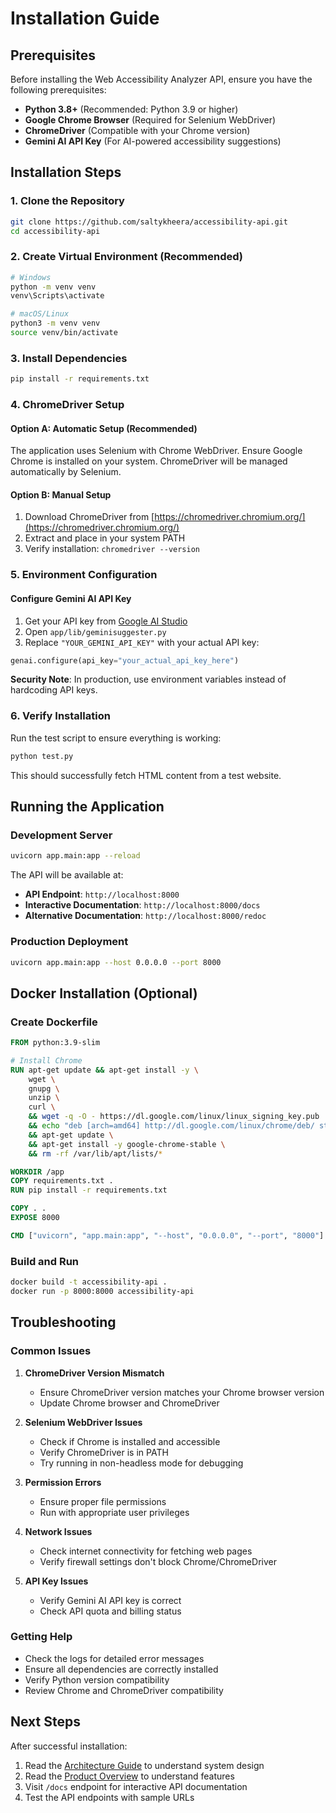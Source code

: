 # Installation Guide

## Prerequisites

Before installing the Web Accessibility Analyzer API, ensure you have the following prerequisites:

- **Python 3.8+** (Recommended: Python 3.9 or higher)
- **Google Chrome Browser** (Required for Selenium WebDriver)
- **ChromeDriver** (Compatible with your Chrome version)
- **Gemini AI API Key** (For AI-powered accessibility suggestions)

## Installation Steps

### 1. Clone the Repository

```bash
git clone https://github.com/saltykheera/accessibility-api.git
cd accessibility-api
```

### 2. Create Virtual Environment (Recommended)

```bash
# Windows
python -m venv venv
venv\Scripts\activate

# macOS/Linux
python3 -m venv venv
source venv/bin/activate
```

### 3. Install Dependencies

```bash
pip install -r requirements.txt
```

### 4. ChromeDriver Setup

#### Option A: Automatic Setup (Recommended)
The application uses Selenium with Chrome WebDriver. Ensure Google Chrome is installed on your system. ChromeDriver will be managed automatically by Selenium.

#### Option B: Manual Setup
1. Download ChromeDriver from [https://chromedriver.chromium.org/](https://chromedriver.chromium.org/)
2. Extract and place in your system PATH
3. Verify installation: `chromedriver --version`

### 5. Environment Configuration

#### Configure Gemini AI API Key

1. Get your API key from [Google AI Studio](https://makersuite.google.com/app/apikey)
2. Open `app/lib/geminisuggester.py`
3. Replace `"YOUR_GEMINI_API_KEY"` with your actual API key:

```python
genai.configure(api_key="your_actual_api_key_here")
```

**Security Note**: In production, use environment variables instead of hardcoding API keys.

### 6. Verify Installation

Run the test script to ensure everything is working:

```bash
python test.py
```

This should successfully fetch HTML content from a test website.

## Running the Application

### Development Server

```bash
uvicorn app.main:app --reload
```

The API will be available at:
- **API Endpoint**: `http://localhost:8000`
- **Interactive Documentation**: `http://localhost:8000/docs`
- **Alternative Documentation**: `http://localhost:8000/redoc`

### Production Deployment

```bash
uvicorn app.main:app --host 0.0.0.0 --port 8000
```

## Docker Installation (Optional)

### Create Dockerfile

```dockerfile
FROM python:3.9-slim

# Install Chrome
RUN apt-get update && apt-get install -y \
    wget \
    gnupg \
    unzip \
    curl \
    && wget -q -O - https://dl.google.com/linux/linux_signing_key.pub | apt-key add - \
    && echo "deb [arch=amd64] http://dl.google.com/linux/chrome/deb/ stable main" > /etc/apt/sources.list.d/google-chrome.list \
    && apt-get update \
    && apt-get install -y google-chrome-stable \
    && rm -rf /var/lib/apt/lists/*

WORKDIR /app
COPY requirements.txt .
RUN pip install -r requirements.txt

COPY . .
EXPOSE 8000

CMD ["uvicorn", "app.main:app", "--host", "0.0.0.0", "--port", "8000"]
```

### Build and Run

```bash
docker build -t accessibility-api .
docker run -p 8000:8000 accessibility-api
```

## Troubleshooting

### Common Issues

1. **ChromeDriver Version Mismatch**
   - Ensure ChromeDriver version matches your Chrome browser version
   - Update Chrome browser and ChromeDriver

2. **Selenium WebDriver Issues**
   - Check if Chrome is installed and accessible
   - Verify ChromeDriver is in PATH
   - Try running in non-headless mode for debugging

3. **Permission Errors**
   - Ensure proper file permissions
   - Run with appropriate user privileges

4. **Network Issues**
   - Check internet connectivity for fetching web pages
   - Verify firewall settings don't block Chrome/ChromeDriver

5. **API Key Issues**
   - Verify Gemini AI API key is correct
   - Check API quota and billing status

### Getting Help

- Check the logs for detailed error messages
- Ensure all dependencies are correctly installed
- Verify Python version compatibility
- Review Chrome and ChromeDriver compatibility

## Next Steps

After successful installation:
1. Read the [Architecture Guide](architecture.md) to understand system design
2. Read the [Product Overview](web-accessibility-analyzer.md) to understand features
3. Visit `/docs` endpoint for interactive API documentation
4. Test the API endpoints with sample URLs
